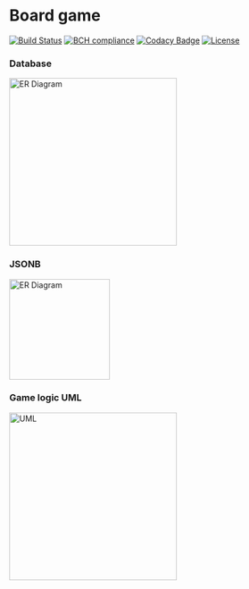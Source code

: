 # Board game
[![Build Status](https://travis-ci.org/DimaStoyanov/Monopoly.svg?branch=master)](https://travis-ci.org/DimaStoyanov/Monopoly)
[![BCH compliance](https://bettercodehub.com/edge/badge/DimaStoyanov/Monopoly?branch=master)](https://bettercodehub.com/results/DimaStoyanov/Monopoly)
[![Codacy Badge](https://api.codacy.com/project/badge/Grade/a5d8e1a6805f4028ad9599d295644dc0)](https://app.codacy.com/app/sdima11101/Monopoly?utm_source=github.com&utm_medium=referral&utm_content=DimaStoyanov/Monopoly&utm_campaign=badger)
[![License](http://img.shields.io/:license-mit-blue.svg)](https://github.com/DimaStoyanov/Monopoly/blob/master/LICENSE)

### Database
<img alt="ER Diagram" height="300px" src="https://pp.userapi.com/c830608/v830608828/b328e/KTel_xlzIjg.jpg">  

### JSONB
<img alt="ER Diagram" height="180px" src="https://pp.userapi.com/c824502/v824502828/e109e/7tGZ7V4hZuI.jpg">  


### Game logic UML
<img alt="UML" height="300px" src="https://sun9-7.userapi.com/c840624/v840624241/647ab/oIPV8S-nN-E.jpg">